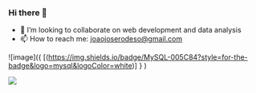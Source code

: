### Hi there 👋

- 👯 I’m looking to collaborate on web development and data analysis
- 📫 How to reach me: joaojoserodeso@gmail.com


![image]({
          [(https://img.shields.io/badge/MySQL-005C84?style=for-the-badge&logo=mysql&logoColor=white)]
          }
)
  

<img src="[{https://img.shields.io/badge/MySQL-005C84?style=for-the-badge&logo=mysql&logoColor=white}]" />
